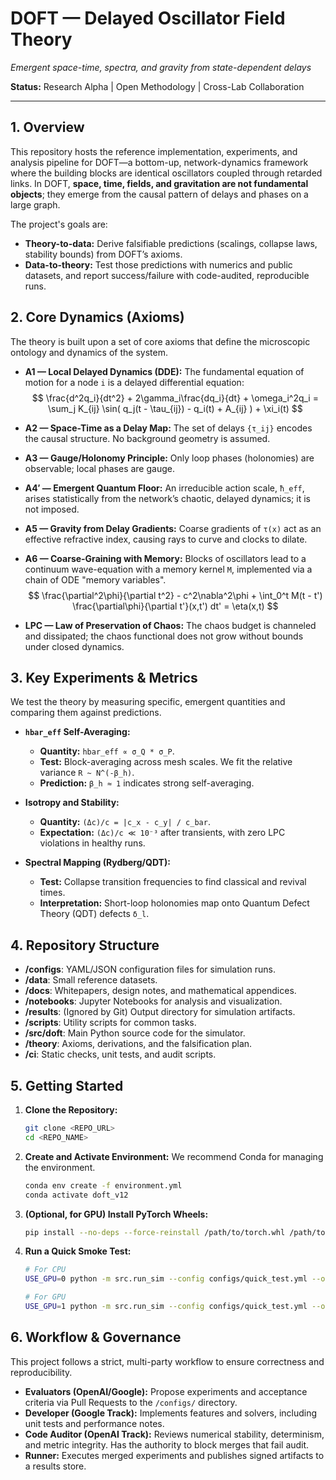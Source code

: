 # DOFT — Delayed Oscillator Field Theory
*Emergent space-time, spectra, and gravity from state-dependent delays*

**Status:** Research Alpha | Open Methodology | Cross-Lab Collaboration

---

## 1. Overview

This repository hosts the reference implementation, experiments, and analysis pipeline for DOFT—a bottom-up, network-dynamics framework where the building blocks are identical oscillators coupled through retarded links. In DOFT, **space, time, fields, and gravitation are not fundamental objects**; they emerge from the causal pattern of delays and phases on a large graph.

The project's goals are:
-   **Theory-to-data:** Derive falsifiable predictions (scalings, collapse laws, stability bounds) from DOFT’s axioms.
-   **Data-to-theory:** Test those predictions with numerics and public datasets, and report success/failure with code-audited, reproducible runs.

## 2. Core Dynamics (Axioms)

The theory is built upon a set of core axioms that define the microscopic ontology and dynamics of the system.

-   **A1 — Local Delayed Dynamics (DDE):** The fundamental equation of motion for a node `i` is a delayed differential equation:
    $$
    \frac{d^2q_i}{dt^2} + 2\gamma_i\frac{dq_i}{dt} + \omega_i^2q_i = \sum_j K_{ij} \sin( q_j(t - \tau_{ij}) - q_i(t) + A_{ij} ) + \xi_i(t)
    $$

-   **A2 — Space-Time as a Delay Map:** The set of delays `{τ_ij}` encodes the causal structure. No background geometry is assumed.

-   **A3 — Gauge/Holonomy Principle:** Only loop phases (holonomies) are observable; local phases are gauge.

-   **A4′ — Emergent Quantum Floor:** An irreducible action scale, `ħ_eff`, arises statistically from the network’s chaotic, delayed dynamics; it is not imposed.

-   **A5 — Gravity from Delay Gradients:** Coarse gradients of `τ(x)` act as an effective refractive index, causing rays to curve and clocks to dilate.

-   **A6 — Coarse-Graining with Memory:** Blocks of oscillators lead to a continuum wave-equation with a memory kernel `M`, implemented via a chain of ODE "memory variables".
    $$
    \frac{\partial^2\phi}{\partial t^2} - c^2\nabla^2\phi + \int_0^t M(t - t') \frac{\partial\phi}{\partial t'}(x,t') dt' = \eta(x,t)
    $$

-   **LPC — Law of Preservation of Chaos:** The chaos budget is channeled and dissipated; the chaos functional does not grow without bounds under closed dynamics.

## 3. Key Experiments & Metrics

We test the theory by measuring specific, emergent quantities and comparing them against predictions.

-   **`hbar_eff` Self-Averaging:**
    -   **Quantity:** `hbar_eff ∝ σ_Q * σ_P`.
    -   **Test:** Block-averaging across mesh scales. We fit the relative variance `R ~ N^(-β_h)`.
    -   **Prediction:** `β_h ≈ 1` indicates strong self-averaging.

-   **Isotropy and Stability:**
    -   **Quantity:** `(Δc)/c = |c_x - c_y| / c_bar`.
    -   **Expectation:** `(Δc)/c ≪ 10⁻³` after transients, with zero LPC violations in healthy runs.

-   **Spectral Mapping (Rydberg/QDT):**
    -   **Test:** Collapse transition frequencies to find classical and revival times.
    -   **Interpretation:** Short-loop holonomies map onto Quantum Defect Theory (QDT) defects `δ_l`.

## 4. Repository Structure

-   **/configs**: YAML/JSON configuration files for simulation runs.
-   **/data**: Small reference datasets.
-   **/docs**: Whitepapers, design notes, and mathematical appendices.
-   **/notebooks**: Jupyter Notebooks for analysis and visualization.
-   **/results**: (Ignored by Git) Output directory for simulation artifacts.
-   **/scripts**: Utility scripts for common tasks.
-   **/src/doft**: Main Python source code for the simulator.
-   **/theory**: Axioms, derivations, and the falsification plan.
-   **/ci**: Static checks, unit tests, and audit scripts.

## 5. Getting Started

1.  **Clone the Repository:**
    ```bash
    git clone <REPO_URL>
    cd <REPO_NAME>
    ```

2.  **Create and Activate Environment:** We recommend Conda for managing the environment.
    ```bash
    conda env create -f environment.yml
    conda activate doft_v12
    ```

3.  **(Optional, for GPU) Install PyTorch Wheels:**
    ```bash
    pip install --no-deps --force-reinstall /path/to/torch.whl /path/to/torchvision.whl
    ```

4.  **Run a Quick Smoke Test:**
    ```bash
    # For CPU
    USE_GPU=0 python -m src.run_sim --config configs/quick_test.yml --out results/smoke_test_cpu

    # For GPU
    USE_GPU=1 python -m src.run_sim --config configs/quick_test.yml --out results/smoke_test_gpu
    ```

## 6. Workflow & Governance

This project follows a strict, multi-party workflow to ensure correctness and reproducibility.

-   **Evaluators (OpenAI/Google):** Propose experiments and acceptance criteria via Pull Requests to the `/configs/` directory.
-   **Developer (Google Track):** Implements features and solvers, including unit tests and performance notes.
-   **Code Auditor (OpenAI Track):** Reviews numerical stability, determinism, and metric integrity. Has the authority to block merges that fail audit.
-   **Runner:** Executes merged experiments and publishes signed artifacts to a results store.
